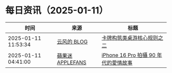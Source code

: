 ﻿# 每日资讯（2025-01-11）

|时间|来源|标题|
|---|---|---|
|2025-01-11 11:53:34|[云风的 BLOG](http://blog.codingnow.com/atom.xml)|[卡牌构筑类桌游核心规则之二](https://blog.codingnow.com/2025/01/dbg_rules_2.html)|
|2025-01-11 04:41:00|[蘋果迷 APPLEFANS](https://applefans.today/feed/)|[iPhone 16 Pro 拍攝 90 年代的愛情故事](https://applefans.today/2025-01-chinese-new-year-shot-on-iphone-16-pro/)|

